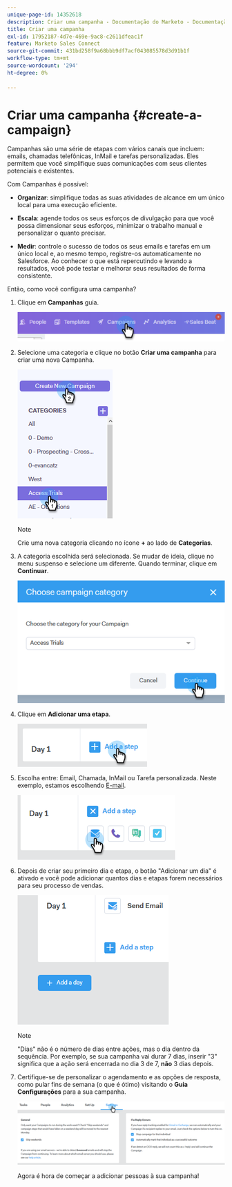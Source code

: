 ```yaml
---
unique-page-id: 14352618
description: Criar uma campanha - Documentação do Marketo - Documentação do produto
title: Criar uma campanha
exl-id: 17952187-4d7e-469e-9ac8-c2611dfeac1f
feature: Marketo Sales Connect
source-git-commit: 431bd258f9a68bbb9df7acf043085578d3d91b1f
workflow-type: tm+mt
source-wordcount: '294'
ht-degree: 0%

---
```


# Criar uma campanha {#create-a-campaign}

Campanhas são uma série de etapas com vários canais que incluem: emails, chamadas telefônicas, InMail e tarefas personalizadas. Eles permitem que você simplifique suas comunicações com seus clientes potenciais e existentes.

Com Campanhas é possível:

* **Organizar**: simplifique todas as suas atividades de alcance em um único local para uma execução eficiente.

* **Escala**: agende todos os seus esforços de divulgação para que você possa dimensionar seus esforços, minimizar o trabalho manual e personalizar o quanto precisar.
* **Medir**: controle o sucesso de todos os seus emails e tarefas em um único local e, ao mesmo tempo, registre-os automaticamente no Salesforce. Ao conhecer o que está repercutindo e levando a resultados, você pode testar e melhorar seus resultados de forma consistente.

Então, como você configura uma campanha?

1. Clique em **Campanhas** guia.

   ![](assets/one-1.png)

1. Selecione uma categoria e clique no botão **Criar uma campanha** para criar uma nova Campanha.

   ![](assets/two-1.png)

   >[!NOTE]
   >
   >Crie uma nova categoria clicando no ícone **+** ao lado de **Categorias**.

1. A categoria escolhida será selecionada. Se mudar de ideia, clique no menu suspenso e selecione um diferente. Quando terminar, clique em **Continuar**.

   ![](assets/three-1.png)

1. Clique em **Adicionar uma etapa**.

   ![](assets/four-1.png)

1. Escolha entre: Email, Chamada, InMail ou Tarefa personalizada. Neste exemplo, estamos escolhendo [E-mail](/help/marketo/product-docs/marketo-sales-connect/campaigns/campaign-step-types.md#email).

   ![](assets/five-1.png)

1. Depois de criar seu primeiro dia e etapa, o botão &quot;Adicionar um dia&quot; é ativado e você pode adicionar quantos dias e etapas forem necessários para seu processo de vendas.

   ![](assets/six.png)

   >[!NOTE]
   >
   >&quot;Dias&quot; não é o número de dias entre ações, mas o dia dentro da sequência. Por exemplo, se sua campanha vai durar 7 dias, inserir &quot;3&quot; significa que a ação será encerrada no dia 3 de 7, **não** 3 dias depois.

1. Certifique-se de personalizar o agendamento e as opções de resposta, como pular fins de semana (o que é ótimo) visitando o **Guia Configurações** para a sua campanha.

   ![](assets/seven.png)

   Agora é hora de começar a adicionar pessoas à sua campanha!
